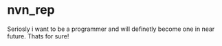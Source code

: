 # nvn_rep
Seriosly i want to be a programmer and will definetly become one in near future. Thats for sure!
